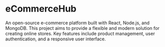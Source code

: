# eCommerceHub
An open-source e-commerce platform built with React, Node.js, and MongoDB. This project aims to provide a flexible and modern solution for creating online stores. Key features include product management, user authentication, and a responsive user interface.
